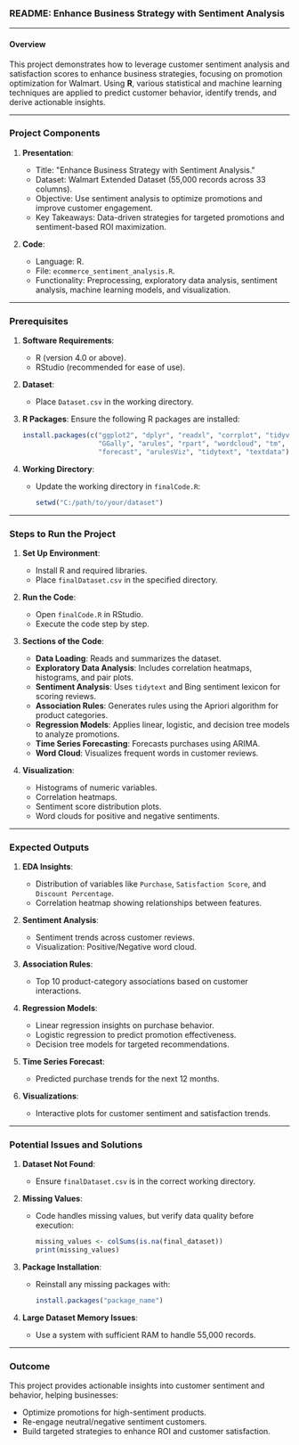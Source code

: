 ### **README: Enhance Business Strategy with Sentiment Analysis**

---

#### **Overview**
This project demonstrates how to leverage customer sentiment analysis and satisfaction scores to enhance business strategies, focusing on promotion optimization for Walmart. Using **R**, various statistical and machine learning techniques are applied to predict customer behavior, identify trends, and derive actionable insights.

---

### **Project Components**
1. **Presentation**:
   - Title: "Enhance Business Strategy with Sentiment Analysis."
   - Dataset: Walmart Extended Dataset (55,000 records across 33 columns).
   - Objective: Use sentiment analysis to optimize promotions and improve customer engagement.
   - Key Takeaways: Data-driven strategies for targeted promotions and sentiment-based ROI maximization.

2. **Code**: 
   - Language: R.
   - File: `ecommerce_sentiment_analysis.R`.
   - Functionality: Preprocessing, exploratory data analysis, sentiment analysis, machine learning models, and visualization.

---

### **Prerequisites**
1. **Software Requirements**:
   - R (version 4.0 or above).
   - RStudio (recommended for ease of use).

2. **Dataset**:
   - Place `Dataset.csv` in the working directory.

3. **R Packages**:
   Ensure the following R packages are installed:
   ```r
   install.packages(c("ggplot2", "dplyr", "readxl", "corrplot", "tidyverse", 
                      "GGally", "arules", "rpart", "wordcloud", "tm", 
                      "forecast", "arulesViz", "tidytext", "textdata"))
   ```

4. **Working Directory**:
   - Update the working directory in `finalCode.R`:
     ```r
     setwd("C:/path/to/your/dataset")
     ```

---

### **Steps to Run the Project**
1. **Set Up Environment**:
   - Install R and required libraries.
   - Place `finalDataset.csv` in the specified directory.

2. **Run the Code**:
   - Open `finalCode.R` in RStudio.
   - Execute the code step by step.

3. **Sections of the Code**:
   - **Data Loading**: Reads and summarizes the dataset.
   - **Exploratory Data Analysis**: Includes correlation heatmaps, histograms, and pair plots.
   - **Sentiment Analysis**: Uses `tidytext` and Bing sentiment lexicon for scoring reviews.
   - **Association Rules**: Generates rules using the Apriori algorithm for product categories.
   - **Regression Models**: Applies linear, logistic, and decision tree models to analyze promotions.
   - **Time Series Forecasting**: Forecasts purchases using ARIMA.
   - **Word Cloud**: Visualizes frequent words in customer reviews.

4. **Visualization**:
   - Histograms of numeric variables.
   - Correlation heatmaps.
   - Sentiment score distribution plots.
   - Word clouds for positive and negative sentiments.

---

### **Expected Outputs**
1. **EDA Insights**:
   - Distribution of variables like `Purchase`, `Satisfaction Score`, and `Discount Percentage`.
   - Correlation heatmap showing relationships between features.

2. **Sentiment Analysis**:
   - Sentiment trends across customer reviews.
   - Visualization: Positive/Negative word cloud.

3. **Association Rules**:
   - Top 10 product-category associations based on customer interactions.

4. **Regression Models**:
   - Linear regression insights on purchase behavior.
   - Logistic regression to predict promotion effectiveness.
   - Decision tree models for targeted recommendations.

5. **Time Series Forecast**:
   - Predicted purchase trends for the next 12 months.

6. **Visualizations**:
   - Interactive plots for customer sentiment and satisfaction trends.

---

### **Potential Issues and Solutions**
1. **Dataset Not Found**:
   - Ensure `finalDataset.csv` is in the correct working directory.

2. **Missing Values**:
   - Code handles missing values, but verify data quality before execution:
     ```r
     missing_values <- colSums(is.na(final_dataset))
     print(missing_values)
     ```

3. **Package Installation**:
   - Reinstall any missing packages with:
     ```r
     install.packages("package_name")
     ```

4. **Large Dataset Memory Issues**:
   - Use a system with sufficient RAM to handle 55,000 records.

---

### **Outcome**
This project provides actionable insights into customer sentiment and behavior, helping businesses:
- Optimize promotions for high-sentiment products.
- Re-engage neutral/negative sentiment customers.
- Build targeted strategies to enhance ROI and customer satisfaction.

